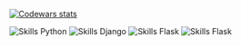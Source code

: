 [![Codewars stats](https://www.codewars.com/users/ELVIN4/badges/small)](https://www.codewars.com/users/ELVIN4/)

![Skills Python](https://img.shields.io/badge/Skills-Python-blue)
![Skills Django](https://img.shields.io/badge/Skills-Django-green)
![Skills Flask](https://img.shields.io/badge/Skills-Flask-red)
![Skills Flask](https://img.shields.io/badge/Skills-SQL-9cf)
